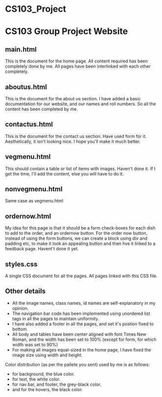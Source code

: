 # CS103_Project
# CS103 Group Project Website

## main.html
This is the document for the home page. All content required has been completely done by me. All pages have been interlinked with each other completely.

## aboutus.html
This is the document for the about us section. I have added a basic documentation for our website, and our names and roll numbers. So all the content has been completed by me.

## contactus.html
This is the document for the contact us section. Have used form for it. Aesthetically, it isn't looking nice. I hope you'll make it much better.

## vegmenu.html
This should contain a table or list of items with images. Haven't done it. If I get the time, I'll add the content, else you will have to do it.

## nonvegmenu.html
Same case as vegmenu.html

## ordernow.html
My idea for this page is that it should be a form check-boxes for each dish to add to the order, and an ordernow button. For the order now button, instead of using the form buttons, we can create a block using div and padding etc, to make it look an appealing button and then hve it linked to a feedback page. Havent't done it yet.

## styles.css
A single CSS document for all the pages. All pages linked with this CSS file.

## Other details
<ul>
<li>All the image names, class names, id names are self-explanatory in my opinion.</li>
<li>The navigation bar code has been implemented using unordered list tags in all the pages to maintain uniformity.</li>
<li>I have also added a footer in all the pages, and set it's postion fixed to bottom.</li>
<li>All body and tables have been center aligned with font Times New Roman, and the width has been set to 100% (except for form, for which width was set to 90%)</li>
<li>For making all images equal-sized in the home page, I have fixed the image size using width and height.</li>
</ul>


Color distribution (as per the pallete you sent) used by me is as follows:
<ul>
<li>for background, the blue color.</li>
<li>for text, the white color.</li>
<li>for nav bar, and footer, the grey-black color.</li>
<li>and for the hovers, the black color.</li>
</ul>
